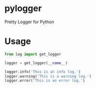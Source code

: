 # pylogger
Pretty Logger for Python

# Usage
```python
from log import get_logger

logger = get_logger(__name__)

logger.info('This is an info log.')
logger.warning('This is a warning log.')
logger.error('This is an error log.')
```
